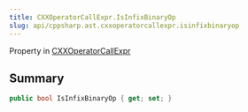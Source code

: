 ```yaml
---
title: CXXOperatorCallExpr.IsInfixBinaryOp
slug: api/cppsharp.ast.cxxoperatorcallexpr.isinfixbinaryop
---
```

Property in [CXXOperatorCallExpr](/api/cppsharp/ast/cxxoperatorcallexpr)

## Summary



```csharp
public bool IsInfixBinaryOp { get; set; }
```

